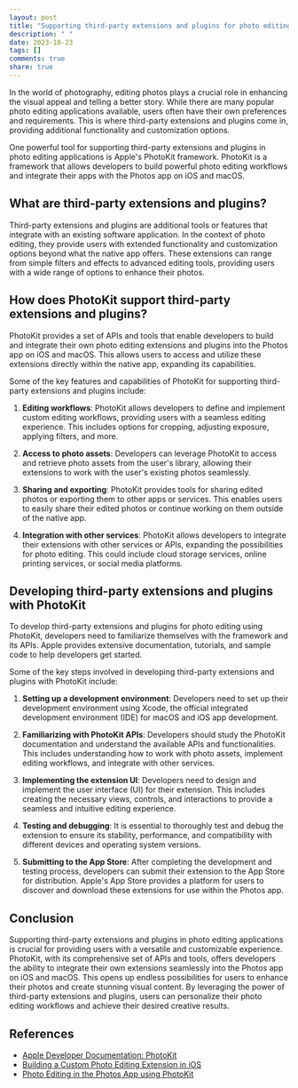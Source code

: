 ```yaml
---
layout: post
title: "Supporting third-party extensions and plugins for photo editing with PhotoKit"
description: " "
date: 2023-10-23
tags: []
comments: true
share: true
---
```


In the world of photography, editing photos plays a crucial role in enhancing the visual appeal and telling a better story. While there are many popular photo editing applications available, users often have their own preferences and requirements. This is where third-party extensions and plugins come in, providing additional functionality and customization options.

One powerful tool for supporting third-party extensions and plugins in photo editing applications is Apple's PhotoKit framework. PhotoKit is a framework that allows developers to build powerful photo editing workflows and integrate their apps with the Photos app on iOS and macOS.

## What are third-party extensions and plugins?

Third-party extensions and plugins are additional tools or features that integrate with an existing software application. In the context of photo editing, they provide users with extended functionality and customization options beyond what the native app offers. These extensions can range from simple filters and effects to advanced editing tools, providing users with a wide range of options to enhance their photos.

## How does PhotoKit support third-party extensions and plugins?

PhotoKit provides a set of APIs and tools that enable developers to build and integrate their own photo editing extensions and plugins into the Photos app on iOS and macOS. This allows users to access and utilize these extensions directly within the native app, expanding its capabilities.

Some of the key features and capabilities of PhotoKit for supporting third-party extensions and plugins include:

1. **Editing workflows**: PhotoKit allows developers to define and implement custom editing workflows, providing users with a seamless editing experience. This includes options for cropping, adjusting exposure, applying filters, and more.

2. **Access to photo assets**: Developers can leverage PhotoKit to access and retrieve photo assets from the user's library, allowing their extensions to work with the user's existing photos seamlessly.

3. **Sharing and exporting**: PhotoKit provides tools for sharing edited photos or exporting them to other apps or services. This enables users to easily share their edited photos or continue working on them outside of the native app.

4. **Integration with other services**: PhotoKit allows developers to integrate their extensions with other services or APIs, expanding the possibilities for photo editing. This could include cloud storage services, online printing services, or social media platforms.

## Developing third-party extensions and plugins with PhotoKit

To develop third-party extensions and plugins for photo editing using PhotoKit, developers need to familiarize themselves with the framework and its APIs. Apple provides extensive documentation, tutorials, and sample code to help developers get started.

Some of the key steps involved in developing third-party extensions and plugins with PhotoKit include:

1. **Setting up a development environment**: Developers need to set up their development environment using Xcode, the official integrated development environment (IDE) for macOS and iOS app development.

2. **Familiarizing with PhotoKit APIs**: Developers should study the PhotoKit documentation and understand the available APIs and functionalities. This includes understanding how to work with photo assets, implement editing workflows, and integrate with other services.

3. **Implementing the extension UI**: Developers need to design and implement the user interface (UI) for their extension. This includes creating the necessary views, controls, and interactions to provide a seamless and intuitive editing experience.

4. **Testing and debugging**: It is essential to thoroughly test and debug the extension to ensure its stability, performance, and compatibility with different devices and operating system versions.

5. **Submitting to the App Store**: After completing the development and testing process, developers can submit their extension to the App Store for distribution. Apple's App Store provides a platform for users to discover and download these extensions for use within the Photos app.

## Conclusion

Supporting third-party extensions and plugins in photo editing applications is crucial for providing users with a versatile and customizable experience. PhotoKit, with its comprehensive set of APIs and tools, offers developers the ability to integrate their own extensions seamlessly into the Photos app on iOS and macOS. This opens up endless possibilities for users to enhance their photos and create stunning visual content. By leveraging the power of third-party extensions and plugins, users can personalize their photo editing workflows and achieve their desired creative results.

## References
- [Apple Developer Documentation: PhotoKit](https://developer.apple.com/documentation/photokit)
- [Building a Custom Photo Editing Extension in iOS](https://medium.com/@imjog/building-a-custom-photo-editing-extension-in-ios-fa9fd3e583e2)
- [Photo Editing in the Photos App using PhotoKit](https://betterprogramming.pub/photo-editing-in-the-photos-app-using-photokit-a586b6e520b1)